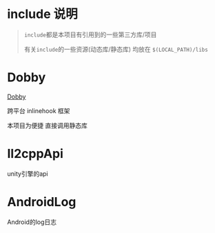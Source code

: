 # include 说明

> `include`都是本项目有引用到的一些第三方库/项目
> 
> 有关`include`的一些资源(动态库/静态库) 均放在 `$(LOCAL_PATH)/libs`
>

# Dobby

[Dobby](https://github.com/jmpews/Dobby) 

跨平台 inlinehook 框架

本项目为便捷 直接调用静态库

# Il2cppApi

unity引擎的api

# AndroidLog

Android的log日志